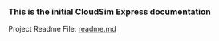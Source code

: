 ### This is the initial CloudSim Express documentation

Project Readme File: [readme.md](/README.md)
